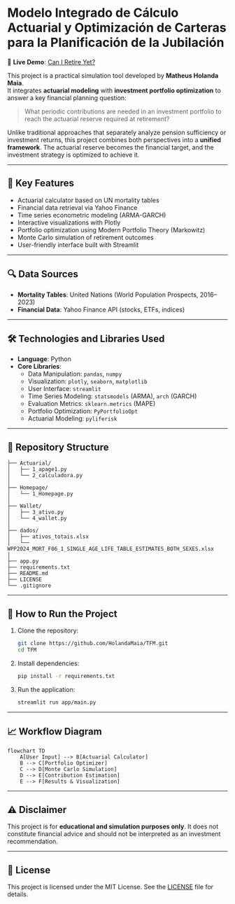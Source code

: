 
# Modelo Integrado de Cálculo Actuarial y Optimización de Carteras para la Planificación de la Jubilación

🔗 **Live Demo**: [Can I Retire Yet?](https://caniretireyet.streamlit.app/)  

This project is a practical simulation tool developed by **Matheus Holanda Maia**.  
It integrates **actuarial modeling** with **investment portfolio optimization** to answer a key financial planning question:

> What periodic contributions are needed in an investment portfolio to reach the actuarial reserve required at retirement?

Unlike traditional approaches that separately analyze pension sufficiency or investment returns, this project combines both perspectives into a **unified framework**. The actuarial reserve becomes the financial target, and the investment strategy is optimized to achieve it.

---

## 🎯 Key Features

- Actuarial calculator based on UN mortality tables
- Financial data retrieval via Yahoo Finance
- Time series econometric modeling (ARMA-GARCH)
- Interactive visualizations with Plotly
- Portfolio optimization using Modern Portfolio Theory (Markowitz)
- Monte Carlo simulation of retirement outcomes
- User-friendly interface built with Streamlit

---

## 🔍 Data Sources

- **Mortality Tables**: United Nations (World Population Prospects, 2016–2023)  
- **Financial Data**: Yahoo Finance API (stocks, ETFs, indices)  

---

## 🛠️ Technologies and Libraries Used

- **Language**: Python  
- **Core Libraries**:  
  - Data Manipulation: `pandas`, `numpy`  
  - Visualization: `plotly`, `seaborn`, `matplotlib`  
  - User Interface: `streamlit`  
  - Time Series Modeling: `statsmodels` (ARMA), `arch` (GARCH)  
  - Evaluation Metrics: `sklearn.metrics` (MAPE)  
  - Portfolio Optimization: `PyPortfolioOpt`  
  - Actuarial Modeling: `pyliferisk`  

---

## 📂 Repository Structure

```
├── Actuarial/                          
│   ├── 1_apage1.py
│   └── 2_calculadora.py
│
├── Homepage/                           
│   └── 1_Homepage.py
│
├── Wallet/                             
│   ├── 3_ativo.py
│   └── 4_wallet.py
│
├── dados/                             
│   ├── ativos_totais.xlsx
│   └── WPP2024_MORT_F06_1_SINGLE_AGE_LIFE_TABLE_ESTIMATES_BOTH_SEXES.xlsx
│
├── app.py                              
├── requirements.txt                    
├── README.md                           
├── LICENSE                             
└── .gitignore                         
```

---

## 🚀 How to Run the Project

1. Clone the repository:
   ```bash
   git clone https://github.com/HolandaMaia/TFM.git
   cd TFM
   ```
2. Install dependencies:
   ```bash
   pip install -r requirements.txt
   ```
3. Run the application:
   ```bash
   streamlit run app/main.py
   ```

---

## 📈 Workflow Diagram

```mermaid
flowchart TD
    A[User Input] --> B[Actuarial Calculator]
    B --> C[Portfolio Optimizer]
    C --> D[Monte Carlo Simulation]
    D --> E[Contribution Estimation]
    E --> F[Results & Visualization]
```

---

## ⚠️ Disclaimer

This project is for **educational and simulation purposes only**. It does not constitute financial advice and should not be interpreted as an investment recommendation.

---

## 📜 License

This project is licensed under the MIT License. See the [LICENSE](LICENSE) file for details.
